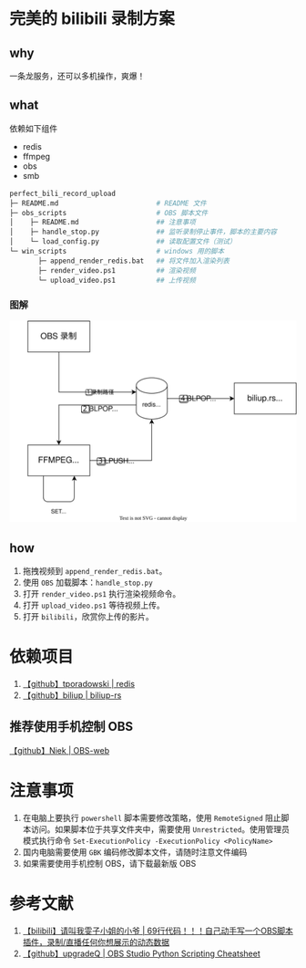 # 完美的 bilibili 录制方案

## why

一条龙服务，还可以多机操作，爽爆！

## what

依赖如下组件
- redis
- ffmpeg
- obs
- smb

```bash
perfect_bili_record_upload
├─ README.md                        # README 文件
├─ obs_scripts                      # OBS 脚本文件
│    ├─ README.md                   ## 注意事项
│    ├─ handle_stop.py              ## 监听录制停止事件，脚本的主要内容
│    └─ load_config.py              ## 读取配置文件（测试）
└─ win_scripts                      # windows 用的脚本
       ├─ append_render_redis.bat   ## 将文件加入渲染列表
       ├─ render_video.ps1          ## 渲染视频
       └─ upload_video.ps1          ## 上传视频
```

### 图解

![流程图](./README.assets/flow.drawio.svg)

## how

1. 拖拽视频到 `append_render_redis.bat`。
2. 使用 `OBS` 加载脚本：`handle_stop.py`
3. 打开 `render_video.ps1` 执行渲染视频命令。
4. 打开 `upload_video.ps1` 等待视频上传。
5. 打开 `bilibili`，欣赏你上传的影片。


# 依赖项目

1. [【github】tporadowski | redis](https://github.com/tporadowski/redis)
2. [【github】biliup | biliup-rs](https://github.com/biliup/biliup-rs)

## 推荐使用手机控制 OBS
[【github】Niek | OBS-web](https://github.com/Niek/obs-web)

# 注意事项

1. 在电脑上要执行 `powershell` 脚本需要修改策略，使用 `RemoteSigned` 阻止脚本访问。如果脚本位于共享文件夹中，需要使用 `Unrestricted`。使用管理员模式执行命令 `Set-ExecutionPolicy -ExecutionPolicy <PolicyName>`
2. 国内电脑需要使用 `GBK` 编码修改脚本文件，请随时注意文件编码
3. 如果需要使用手机控制 OBS，请下载最新版 OBS

# 参考文献

1. [【bilibili】请叫我雯子小姐的小爷 | 69行代码！！！自己动手写一个OBS脚本插件，录制/直播任何你想展示的动态数据](https://www.bilibili.com/video/BV18t4y1S7by)
2. [【github】upgradeQ | OBS Studio Python Scripting Cheatsheet](https://github.com/upgradeQ/OBS-Studio-Python-Scripting-Cheatsheet-obspython-Examples-of-API)